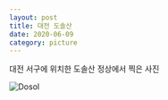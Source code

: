 ```yaml
---
layout: post
title: 대전 도솔산
date: 2020-06-09
category: picture
---
```


대전 서구에 위치한 도솔산 정상에서 찍은 사진

![Dosol](/media/picture/20200609/20200609_112548.jpg)